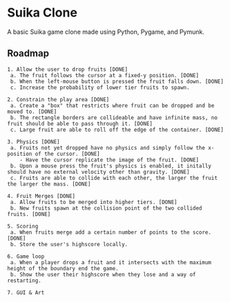 # Suika Clone

A basic Suika game clone made using Python, Pygame, and Pymunk.

## Roadmap

    1. Allow the user to drop fruits [DONE]
     a. The fruit follows the cursor at a fixed-y position. [DONE]
     b. When the left-mouse button is pressed the fruit falls down. [DONE]
     c. Increase the probability of lower tier fruits to spawn.
    
    2. Constrain the play area [DONE]
     a. Create a "box" that restricts where fruit can be dropped and be moved to. [DONE]
     b. The rectangle borders are collideable and have infinite mass, no fruit should be able to pass through it. [DONE]
     c. Large fruit are able to roll off the edge of the container. [DONE]
    
    3. Physics [DONE]
     a. Fruits not yet dropped have no physics and simply follow the x-position of the cursor. [DONE]
        - Have the cursor replicate the image of the fruit. [DONE]
     b. Upon a mouse press the fruit's physics is enabled, it initally should have no external velocity other than gravity. [DONE]
     c. Fruits are able to collide with each other, the larger the fruit the larger the mass. [DONE]

    4. Fruit Merges [DONE]
     a. Allow fruits to be merged into higher tiers. [DONE]
     b. New fruits spawn at the collision point of the two collided fruits. [DONE]
    
    5. Scoring
     a. When fruits merge add a certain number of points to the score. [DONE]
     b. Store the user's highscore locally.
    
    6. Game loop
     a. When a player drops a fruit and it intersects with the maximum height of the boundary end the game.
     b. Show the user their highscore when they lose and a way of restarting.

    7. GUI & Art